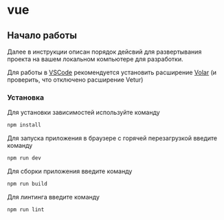# vue

## Начало работы

Далее в инструкции описан порядок дейсвий для развертывания проекта на вашем локальном компьютере
для разработки.

Для работы в [VSCode](https://code.visualstudio.com/) рекомендуется установить расширение
[Volar](https://marketplace.visualstudio.com/items?itemName=Vue.volar) (и проверить, что отключено
расширение Vetur)

### Установка

Для установки зависимостей используйте команду

```sh
npm install
```

Для запуска приложения в браузере с горячей перезагрузкой введите команду

```sh
npm run dev
```

Для сборки приложения введите команду

```sh
npm run build
```

Для линтинга введите команду

```sh
npm run lint
```
